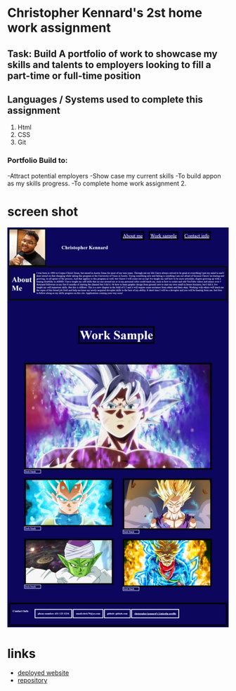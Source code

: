 # Christopher Kennard's 2st home work assignment

## Task: Build A portfolio of work to showcase my skills and talents to employers looking to fill a part-time or full-time position

## Languages / Systems used to complete this assignment

1. Html
2. CSS
3. Git

### Portfolio Build to:

-Attract potential employers
-Show case my current skills
-To build appon as my skills progress.
-To complete home work assignment 2.

# screen shot

![updated Portfolio page](screenShot/portfolio.png)

# links

- [deployed website](https://chris79kennard.github.io/portfolio/)
- [repository](https://github.com/chris79kennard/portfolio)
